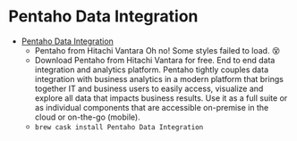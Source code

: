 # Pentaho Data Integration
- [Pentaho Data Integration](https://sourceforge.net/projects/pentaho/)
  -  Pentaho from Hitachi Vantara Oh no! Some styles failed to load. 😵
  - Download Pentaho from Hitachi Vantara for free. End to end data integration and analytics platform. Pentaho tightly couples data integration with business analytics in a modern platform that brings together IT and business users to easily access, visualize and explore all data that impacts business results. Use it as a full suite or as individual components that are accessible on-premise in the cloud or on-the-go (mobile).
  - `brew cask install Pentaho Data Integration`
